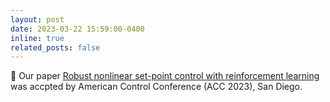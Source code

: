 ```yaml
---
layout: post
date: 2023-03-22 15:59:00-0400
inline: true
related_posts: false
---
```

🎉 Our paper [Robust nonlinear set-point control with reinforcement learning](https://arxiv.org/abs/2304.10277) was accpted by American Control Conference (ACC 2023), San Diego.
